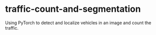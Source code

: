 # traffic-count-and-segmentation
Using PyTorch to detect and localize vehicles in an image and count the traffic.
